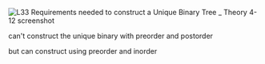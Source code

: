 ![L33  Requirements needed to construct a Unique Binary Tree _ Theory 4-12 screenshot](https://github.com/user-attachments/assets/ab484b09-fc1f-40e8-ab82-ca83fb1c90d7)

can't construct the unique binary with preorder and postorder

but can construct using preorder and inorder
